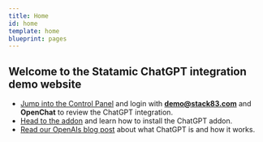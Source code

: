```yaml
---
title: Home
id: home
template: home
blueprint: pages
---
```

## Welcome to the Statamic ChatGPT integration demo website

- [Jump into the Control Panel](/cp/collections) and login with **demo@stack83.com** and **OpenChat** to review the ChatGPT integration.
- [Head to the addon](https://statamic.com/addons/stack83/chatgpt-integration) and learn how to install the ChatGPT addon.
- [Read our OpenAIs blog post](https://openai.com/blog/chatgpt) about what ChatGPT is and how it works.

